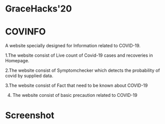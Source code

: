 # GraceHacks'20 

# COVINFO
A website specially designed for Information related to COVID-19.

1.The website consist of Live count of Covid-19 cases and recoveries in Homepage.

2.The website consist of Symptomchecker which detects the probability of covid by supplied data.

3.The website consist of  Fact that need to be known about COVID-19

4. The website consist of basic precaution related to COVID-19 

# Screenshot 

